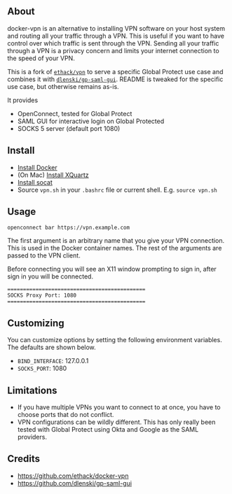 ## About

docker-vpn is an alternative to installing VPN software on your host system and routing all your traffic through a VPN. This is useful if you want to have control over which traffic is sent through the VPN. Sending all your traffic through a VPN is a privacy concern and limits your internet connection to the speed of your VPN.

This is a fork of [`ethack/vpn`](https://github.com/ethack/docker-vpn) to serve a specific Global Protect use case and combines it with [`dlenski/gp-saml-gui`](https://github.com/dlenski/gp-saml-gui). README is tweaked for the specific use case, but otherwise remains as-is.

It provides
- OpenConnect, tested for Global Protect
- SAML GUI for interactive login on Global Protected
- SOCKS 5 server (default port 1080)

## Install

- [Install Docker](https://docs.docker.com/install/)
- (On Mac) [Install XQuartz](https://www.xquartz.org)
- [Install socat](https://www.redhat.com/sysadmin/getting-started-socat)
- Source `vpn.sh` in your `.bashrc` file or current shell. E.g. `source vpn.sh`

## Usage

```
openconnect bar https://vpn.example.com
```

The first argument is an arbitrary name that you give your VPN connection. This is used in the Docker container names. The rest of the arguments are passed to the VPN client. 

Before connecting you will see an X11 window prompting to sign in, after sign in you will be connected.

```
============================================
SOCKS Proxy Port: 1080
============================================
```

## Customizing

You can customize options by setting the following environment variables. The defaults are shown below.

* `BIND_INTERFACE`: 127.0.0.1
* `SOCKS_PORT`: 1080

## Limitations
- If you have multiple VPNs you want to connect to at once, you have to choose ports that do not conflict.
- VPN configurations can be wildly different. This has only really been tested with Global Protect using Okta and Google as the SAML providers.

## Credits
- https://github.com/ethack/docker-vpn
- https://github.com/dlenski/gp-saml-gui
